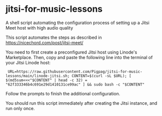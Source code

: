 # jitsi-for-music-lessons
A shell script automating the configuration process of setting up a Jitsi Meet host with high audio quality

This script automates the steps as described in https://nicechord.com/post/jitsi-meet/

You need to first create a preconfigured Jitsi host using Linode's Marketplace.  Then, copy and paste the following line into the terminal of your Jitsi Linode host:
```
 URL=https://raw.githubusercontent.com/Pigpag/jitsi-for-music-lessons/main/linode-jitsi.sh; CONTENT=$(curl -sL $URL); [ $(md5sum<<<"$CONTENT" | head -c 32) = "62f333346b4c691e29d1410131ce99ac" ] && sudo bash -c "$CONTENT"
```

Follow the prompts to finish the additional configuration.

You should run this script immediately after creating the Jitsi instance, and run only once.
